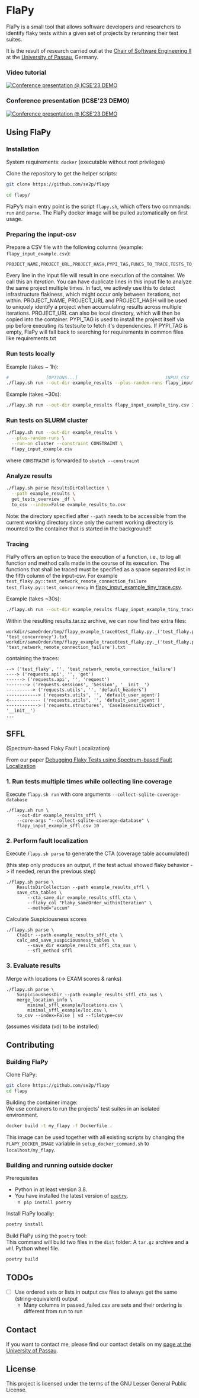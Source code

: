 # FlaPy

FlaPy is a small tool that allows software developers and researchers to identify flaky tests within a given set of projects by rerunning their test suites.

It is the result of research carried out at the
[Chair of Software Engineering II](https://www.fim.uni-passau.de/lehrstuhl-fuer-software-engineering-ii/)
at the [University of Passau](https://www.uni-passau.de), Germany.


### Video tutorial

[![Conference presentation @ ICSE'23 DEMO](https://github.com/se2p/FlaPy/blob/master/images/flapy_demo_video_screenshot.png)](https://youtu.be/ejy-be-FvDY)


### Conference presentation (ICSE'23 DEMO)

[![Conference presentation @ ICSE'23 DEMO](https://github.com/se2p/FlaPy/blob/master/images/flapy_icse_2023_demo_screenshot.png)](https://youtu.be/JUMCW6zZpxc?feature=shared&t=2774)


## Using FlaPy


### Installation

System requirements: `docker` (executable without root privileges)

Clone the repository to get the helper scripts:
```bash
git clone https://github.com/se2p/flapy

cd flapy/
```
FlaPy’s main entry point is the script `flapy.sh`, which offers two commands: `run` and `parse`.
The FlaPy docker image will be pulled automatically on first usage.


### Preparing the input-csv

Prepare a CSV file with the following columns (example: `flapy_input_example.csv`):
```
PROJECT_NAME,PROJECT_URL,PROJECT_HASH,PYPI_TAG,FUNCS_TO_TRACE,TESTS_TO_BE_RUN,NUM_RUNS
```

Every line in the input file will result in one execution of the container. We call this an *iteration*.
You can have duplicate lines in this input file to analyze the same project multiple times.
In fact, we actively use this to detect infrastructure flakiness, which might occur only between iterations, not within.
PROJECT_NAME, PROJECT_URL and PROJECT_HASH will be used to uniquely identify a project when accumulating results across multiple iterations.
PROJECT_URL can also be local directory, which will then be copied into the container.
PYPI_TAG is used to install the project itself via pip before executing its testsuite to fetch it's dependencies.
If PYPI_TAG is empty, FlaPy will fall back to searching for requirements in common files like requirements.txt


### Run tests locally

Example (takes ~ 1h):
```bash
#              [OPTIONS...]                                 INPUT_CSV
./flapy.sh run --out-dir example_results --plus-random-runs flapy_input_example.csv 5
```

Example (takes ~30s):
```bash
./flapy.sh run --out-dir example_results flapy_input_example_tiny.csv 1
```


### Run tests on SLURM cluster

```bash
./flapy.sh run --out-dir example_results \
  --plus-random-runs \
  --run-on cluster --constraint CONSTRAINT \
  flapy_input_example.csv
```
where `CONSTRAINT` is forwarded to `sbatch --constraint`


### Analyze results

```bash
./flapy.sh parse ResultsDirCollection \
  --path example_results \
  get_tests_overview _df \
  to_csv --index=False example_results_to.csv
```
Note: the directory specified after `--path` needs to be accessible from the current working directory since only the current working directory is mounted to the container that is started in the background!!


### Tracing

FlaPy offers an option to trace the execution of a function, i.e., to log all function and method calls made in the course of its execution.
The functions that shall be traced must be specified as a space separated list in the fifth column of the input-csv.
For example `test_flaky.py::test_network_remote_connection_failure test_flaky.py::test_concurrency` in [flapy_input_example_tiny_trace.csv](flapy_input_example_tiny_trace.csv).

Example (takes ~30s):
```bash
./flapy.sh run --out-dir example_results flapy_input_example_tiny_trace.csv
```

Within the resulting results.tar.xz archive, we can now find two extra files:
```
workdir/sameOrder/tmp/flapy_example_trace0test_flaky.py._('test_flaky.py', 'test_concurrency').txt
workdir/sameOrder/tmp/flapy_example_trace0test_flaky.py._('test_flaky.py', 'test_network_remote_connection_failure').txt
```
containing the traces:
```
--> ('test_flaky', '', 'test_network_remote_connection_failure')
----> ('requests.api', '', 'get')
------> ('requests.api', '', 'request')
--------> ('requests.sessions', 'Session', '__init__')
----------> ('requests.utils', '', 'default_headers')
------------> ('requests.utils', '', 'default_user_agent')
<------------ ('requests.utils', '', 'default_user_agent')
------------> ('requests.structures', 'CaseInsensitiveDict', '__init__')
...
```


## SFFL

(Spectrum-based Flaky Fault Localization)

From our paper [Debugging Flaky Tests using Spectrum-based Fault Localization](https://arxiv.org/abs/2305.04735)

### 1. Run tests multiple times while collecting line coverage

Execute `flapy.sh run` with core arguments `--collect-sqlite-coverage-database`

```
./flapy.sh run \
    --out-dir example_results_sffl \
    --core-args "--collect-sqlite-coverage-database" \
    flapy_input_example_sffl.csv 10
```


### 2. Perform fault localization

Execute `flapy.sh parse` to generate the CTA (coverage table accumulated)

(this step only produces an output, if the test actual showed flaky behavior -> if needed, rerun the previous step)
```
./flapy.sh parse \
    ResultsDirCollection --path example_results_sffl \
    save_cta_tables \
        --cta_save_dir example_results_sffl_cta \
        --flaky_col "Flaky_sameOrder_withinIteration" \
        --method="accum"
```

Calculate Suspiciousness scores

```
./flapy.sh parse \
    CtaDir --path example_results_sffl_cta \
    calc_and_save_suspiciousness_tables \
        --save_dir example_results_sffl_cta_sus \
        --sfl_method sffl
```

### 3. Evaluate results

Merge with locations (-> EXAM scores & ranks)

```
./flapy.sh parse \
    SuspiciousnessDir --path example_results_sffl_cta_sus \
    merge_location_info \
        minimal_sffl_example/locations.csv \
        minimal_sffl_example/loc.csv \
    to_csv --index=False | vd --filetype=csv
```
(assumes visidata (vd) to be installed)


## Contributing

### Building FlaPy

Clone FlaPy:

```bash
git clone https://github.com/se2p/flapy
cd flapy
```

Building the container image:  
We use containers to run the projects' test suites in an isolated environment.

```bash
docker build -t my_flapy -f Dockerfile .
```
This image can be used together with all existing scripts by changing the `FLAPY_DOCKER_IMAGE` variable in `setup_docker_command.sh` to `localhost/my_flapy`.


### Building and running outside docker

Prerequisites
- Python in at least version 3.8.
- You have installed the latest version of [`poetry`](https://python-poetry.org).
    - `pip install poetry`


Install FlaPy locally:

```bash
poetry install
```


Build FlaPy using the `poetry` tool:  
This command will build two files in the `dist` folder: A `tar.gz` archive and a `whl` Python wheel file.

```bash
poetry build
```


## TODOs

- [ ] Use ordered sets or lists in output csv files to always get the same (string-equivalent) output
    * Many columns in passed_failed.csv are sets and their ordering is different from run to run


## Contact

If you want to contact me, please find our contact details on my
[page at the University of Passau](https://www.fim.uni-passau.de/lehrstuhl-fuer-software-engineering-ii/lehrstuhlteam/).

## License

This project is licensed under the terms of the GNU Lesser General Public License.

